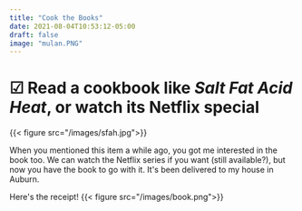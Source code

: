 ```yaml
---
title: "Cook the Books"
date: 2021-08-04T10:53:12-05:00
draft: false
image: "mulan.PNG"
---
```

# &#x2611; Read a cookbook like *Salt Fat Acid Heat*, or watch  its Netflix special

{{< figure src="/images/sfah.jpg">}}

When you mentioned this item a while ago, you got me interested in the book too. We can watch the Netflix series if you want (still available?), but now you have the book to go with it. It's been delivered to my house in Auburn.

Here's the receipt!
{{< figure src="/images/book.png">}}
